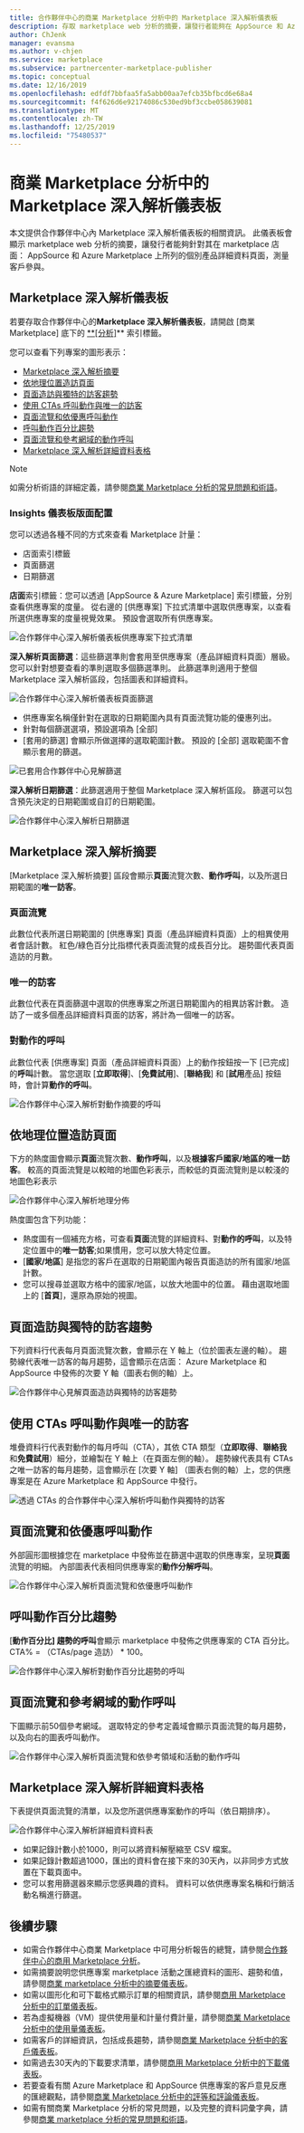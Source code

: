 ```yaml
---
title: 合作夥伴中心的商業 Marketplace 分析中的 Marketplace 深入解析儀表板
description: 存取 marketplace web 分析的摘要，讓發行者能夠在 AppSource 和 Azure Marketplace 店面中測量客戶參與度。
author: ChJenk
manager: evansma
ms.author: v-chjen
ms.service: marketplace
ms.subservice: partnercenter-marketplace-publisher
ms.topic: conceptual
ms.date: 12/16/2019
ms.openlocfilehash: edfdf7bbfaa5fa5abb00aa7efcb35bfbcd6e68a4
ms.sourcegitcommit: f4f626d6e92174086c530ed9bf3ccbe058639081
ms.translationtype: MT
ms.contentlocale: zh-TW
ms.lasthandoff: 12/25/2019
ms.locfileid: "75480537"
---
```

# <a name="marketplace-insights-dashboard-in-commercial-marketplace-analytics"></a>商業 Marketplace 分析中的 Marketplace 深入解析儀表板

本文提供合作夥伴中心內 Marketplace 深入解析儀表板的相關資訊。 此儀表板會顯示 marketplace web 分析的摘要，讓發行者能夠針對其在 marketplace 店面： AppSource 和 Azure Marketplace 上所列的個別產品詳細資料頁面，測量客戶參與。

## <a name="marketplace-insights-dashboard"></a>Marketplace 深入解析儀表板

若要存取合作夥伴中心的**Marketplace 深入解析儀表板**，請開啟 [商業 Marketplace] 底下的 [ **[分析]](https://partner.microsoft.com/dashboard/commercial-marketplace/analytics/summary)** 索引標籤。

您可以查看下列專案的圖形表示：  

- [Marketplace 深入解析摘要](#marketplace-insights-summary)
- [依地理位置造訪頁面](#page-visits-by-geography)  
- [頁面造訪與獨特的訪客趨勢](#page-visits-versus-unique-visitors-trend)
- [使用 CTAs 呼叫動作與唯一的訪客](#call-to-action-versus-unique-visitors-with-ctas)
- [頁面流覽和依優惠呼叫動作](#page-visits-and-calls-to-action-by-offers)
- [呼叫動作百分比趨勢](#call-to-action-percentage-trend)
- [頁面流覽和參考網域的動作呼叫](#page-visits-and-calls-to-action-by-referral-domains)
- [Marketplace 深入解析詳細資料表格](#marketplace-insights-details-table)

>[!NOTE]
> 如需分析術語的詳細定義，請參閱[商業 Marketplace 分析的常見問題和術語](./faq-terminology.md)。

### <a name="insights-dashboard-layout"></a>Insights 儀表板版面配置

您可以透過各種不同的方式來查看 Marketplace 計量：

- 店面索引標籤
- 頁面篩選
- 日期篩選

**店面**索引標籤：您可以透過 [AppSource & Azure Marketplace] 索引標籤，分別查看供應專案的度量。 從右邊的 [供應專案] 下拉式清單中選取供應專案，以查看所選供應專案的度量視覺效果。 預設會選取所有供應專案。

![合作夥伴中心深入解析儀表板供應專案下拉式清單](./media/insights-offer-dropdown.png)

**深入解析頁面篩選**：這些篩選準則會套用至供應專案（產品詳細資料頁面）層級。 您可以針對想要查看的準則選取多個篩選準則。 此篩選準則適用于整個 Marketplace 深入解析區段，包括圖表和詳細資料。

![合作夥伴中心深入解析儀表板頁面篩選](./media/insights-page-filter.png)

- 供應專案名稱僅針對在選取的日期範圍內具有頁面流覽功能的優惠列出。  
- 針對每個篩選選項，預設選項為 [全部]
- [套用的篩選] 會顯示所做選擇的選取範圍計數。 預設的 [全部] 選取範圍不會顯示套用的篩選。

![已套用合作夥伴中心見解篩選](./media/insights-page-filter-two.png)

**深入解析日期篩選**：此篩選適用于整個 Marketplace 深入解析區段。 篩選可以包含預先決定的日期範圍或自訂的日期範圍。

![合作夥伴中心深入解析日期篩選](./media/insights-date-range.png)

## <a name="marketplace-insights-summary"></a>Marketplace 深入解析摘要

[Marketplace 深入解析摘要] 區段會顯示**頁面**流覽次數、**動作呼叫**，以及所選日期範圍的**唯一訪客**。

### <a name="page-visits"></a>頁面流覽

此數位代表所選日期範圍的 [供應專案] 頁面（產品詳細資料頁面）上的相異使用者會話計數。 紅色/綠色百分比指標代表頁面流覽的成長百分比。 趨勢圖代表頁面造訪的月數。

### <a name="unique-visitors"></a>唯一的訪客

此數位代表在頁面篩選中選取的供應專案之所選日期範圍內的相異訪客計數。 造訪了一或多個產品詳細資料頁面的訪客，將計為一個唯一的訪客。

### <a name="call-to-action"></a>對動作的呼叫

此數位代表 [供應專案] 頁面（產品詳細資料頁面）上的動作按鈕按一下 [已完成] 的**呼叫**計數。 當您選取 [**立即取得**]、[**免費試用**]、[**聯絡我**] 和 [**試用**產品] 按鈕時，會計算**動作的呼叫**。

![合作夥伴中心深入解析對動作摘要的呼叫](./media/insights-summary.png)

## <a name="page-visits-by-geography"></a>依地理位置造訪頁面

下方的熱度圖會顯示**頁面**流覽次數、**動作呼叫**，以及**根據客戶國家/地區的唯一訪客**。 較高的頁面流覽是以較暗的地圖色彩表示，而較低的頁面流覽則是以較淺的地圖色彩表示

![合作夥伴中心深入解析地理分佈](./media/insights-geography.png)

熱度圖包含下列功能：

- 熱度圖有一個補充方格，可查看**頁面**流覽的詳細資料、對**動作的呼叫**，以及特定位置中的**唯一訪客**;如果慣用，您可以放大特定位置。  
- [**國家/地區**] 是指您的客戶在選取的日期範圍內報告頁面造訪的所有國家/地區計數。
- 您可以搜尋並選取方格中的國家/地區，以放大地圖中的位置。 藉由選取地圖上的 [**首頁**]，還原為原始的視圖。

## <a name="page-visits-versus-unique-visitors-trend"></a>頁面造訪與獨特的訪客趨勢

下列資料行代表每月頁面流覽次數，會顯示在 Y 軸上（位於圖表左邊的軸）。 趨勢線代表唯一訪客的每月趨勢，這會顯示在店面： Azure Marketplace 和 AppSource 中發佈的次要 Y 軸（圖表右側的軸）上。

![合作夥伴中心見解頁面造訪與獨特的訪客趨勢](./media/insights-page-vists-unique-visitors.png)

## <a name="call-to-action-versus-unique-visitors-with-ctas"></a>使用 CTAs 呼叫動作與唯一的訪客

堆疊資料行代表對動作的每月呼叫（CTA），其依 CTA 類型（**立即取得**、**聯絡我**和**免費試用**）細分，並繪製在 Y 軸上（在頁面左側的軸）。 趨勢線代表具有 CTAs 之唯一訪客的每月趨勢，這會顯示在 [次要 Y 軸] （圖表右側的軸）上，您的供應專案是在 Azure Marketplace 和 AppSource 中發行。

![透過 CTAs 的合作夥伴中心深入解析呼叫動作與獨特的訪客](./media/insights-call-to-action-unique-visitors.png)

## <a name="page-visits-and-calls-to-action-by-offers"></a>頁面流覽和依優惠呼叫動作

外部圓形圖根據您在 marketplace 中發佈並在篩選中選取的供應專案，呈現**頁面**流覽的明細。 內部圖表代表相同供應專案的**動作分解呼叫**。

![合作夥伴中心深入解析頁面流覽和依優惠呼叫動作](./media/insights-page-visits-and-cta-by-offer.png)

## <a name="call-to-action-percentage-trend"></a>呼叫動作百分比趨勢

[**動作百分比] 趨勢的呼叫**會顯示 marketplace 中發佈之供應專案的 CTA 百分比。 CTA% = （CTAs/page 造訪） * 100。

![合作夥伴中心深入解析對動作百分比趨勢的呼叫](./media/insights-call-to-action-percentage-trend.png)

## <a name="page-visits-and-calls-to-action-by-referral-domains"></a>頁面流覽和參考網域的動作呼叫

下圖顯示前50個參考網域。 選取特定的參考定義域會顯示頁面流覽的每月趨勢，以及向右的圖表呼叫動作。

![合作夥伴中心深入解析頁面流覽和依參考領域和活動的動作呼叫](./media/insights-page-visits-call-to-actions.png)

## <a name="marketplace-insights-details-table"></a>Marketplace 深入解析詳細資料表格

下表提供頁面流覽的清單，以及您所選供應專案動作的呼叫（依日期排序）。

![合作夥伴中心深入解析詳細資料資料表](./media/insights-details-page.png)

- 如果記錄計數小於1000，則可以將資料解壓縮至 CSV 檔案。
- 如果記錄計數超過1000，匯出的資料會在接下來的30天內，以非同步方式放置在下載頁面中。
- 您可以套用篩選器來顯示您感興趣的資料。 資料可以依供應專案名稱和行銷活動名稱進行篩選。  

## <a name="next-steps"></a>後續步驟

- 如需合作夥伴中心商業 Marketplace 中可用分析報告的總覽，請參閱[合作夥伴中心的商用 Marketplace 分析](./analytics.md)。
- 如需摘要說明您供應專案 marketplace 活動之匯總資料的圖形、趨勢和值，請參閱[商業 marketplace 分析中的摘要儀表板](./summary-dashboard.md)。
- 如需以圖形化和可下載格式顯示訂單的相關資訊，請參閱[商用 Marketplace 分析中的訂單儀表板](./orders-dashboard.md)。
- 若為虛擬機器（VM）提供使用量和計量付費計量，請參閱[商業 Marketplace 分析中的使用量儀表板](./usage-dashboard.md)。
- 如需客戶的詳細資訊，包括成長趨勢，請參閱[商業 Marketplace 分析中的客戶儀表板](./customer-dashboard.md)。
- 如需過去30天內的下載要求清單，請參閱[商用 Marketplace 分析中的下載儀表板](./downloads-dashboard.md)。
- 若要查看有關 Azure Marketplace 和 AppSource 供應專案的客戶意見反應的匯總觀點，請參閱[商業 Marketplace 分析中的評等和評論儀表板](./ratings-reviews.md)。
- 如需有關商業 Marketplace 分析的常見問題，以及完整的資料詞彙字典，請參閱[商業 marketplace 分析的常見問題和術語](./faq-terminology.md)。
